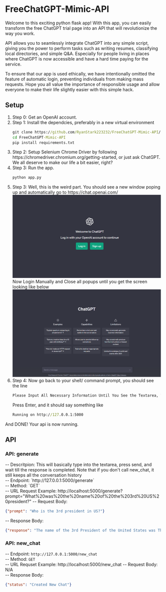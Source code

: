 <h1> FreeChatGPT-Mimic-API </h1>

Welcome to this exciting python flask app! With this app, you can easily transform the free ChatGPT trial page into an API that will revolutionize the way you work.

API allows you to seamlessly integrate ChatGPT into any simple script, giving you the power to perform tasks such as writing resumes, classifying local directories, and simple Q&A.
Especially for people living in places where ChatGPT is now accessible and have a hard time paying for the service. 

To ensure that our app is used ethically, we have intentionally omitted the feature of automatic login, preventing individuals from making mass requests. 
Hope you all value the importance of responsible usage and allow everyone to make their life slightly easier with this simple hack.

<h2> Setup </h2>

<ol>
<li>Step 0: Get an OpenAI account.</li>
<li>Step 1: Install the dependcies, preferably in a new virtual environment

</li>

   ```bat
   git clone https://github.com/RyanStark223232/FreeChatGPT-Mimic-API/
   cd FreeChatGPT-Mimic-API
   pip install requirements.txt
   ```
   
<li>Step 2: Setup Selenium Chrome Driver by following https://chromedriver.chromium.org/getting-started, or just ask ChatGPT. 
We all deserve to make our life a bit easier, right?</li>
<li>Step 3: Run the app. </li>

   ```bat
   python app.py
   ```
   
<li>Step 3: Well, this is the weird part. You should see a new window poping up and automatically go to https://chat.openai.com/ 
   <img src="public/login_required.png" alt="login_required">
   Now Login Manually and Close all popups until you get the screen looking like below
   <img src="public/login_done.png" alt="login_done">
</li>

<li>Step 4: Now go back to your shell/ command prompt, you should see the line

```bat
Please Input All Necessary Information Until You See the Textarea, Then Press Enter in the Command Prompt
```
   
Press Enter, and it should say something like

```bat
Running on http://127.0.0.1:5000
```
   
</ol>

And DONE! Your api is now running.

<h2>API</h2>

<h3>API: generate</h3>
-- Descritpion: This will basically type into the textarea, press send, and wait till the response is completed. Note that if you don't call new_chat, 
it still keeps all the conversation history <br />
-- Endpoint: `http://127.0.0.1:5000/generate` <br />
-- Method: `GET` <br />
-- URL Request Example: http://localhost:5000/generate?prompt="What%20was%20the%20name%20of%20the%203rd%20US%20president?"
-- Request Body:

```json
{"prompt": "Who is the 3rd president in US?"} 
```

-- Response Body:

```json
{"response": "The name of the 3rd President of the United States was Thomas Jefferson. He served as the President from 1801 to 1809, after being elected in the 1800 presidential election. Jefferson was one of the Founding Fathers of the United States, and is known for his role in drafting the Declaration of Independence."}
```

<h3>API: new_chat</h3>

-- Endpoint: `http://127.0.0.1:5000/new_chat` <br />
-- Method: `GET` <br />
-- URL Requset Example: http://localhost:5000/new_chat
-- Request Body: N/A <br />
-- Response Body:

```json
{"status": "Created New Chat"}
```
